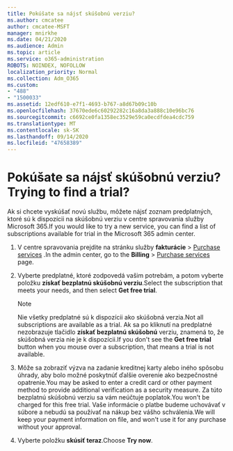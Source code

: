 ```yaml
---
title: Pokúšate sa nájsť skúšobnú verziu?
ms.author: cmcatee
author: cmcatee-MSFT
manager: mnirkhe
ms.date: 04/21/2020
ms.audience: Admin
ms.topic: article
ms.service: o365-administration
ROBOTS: NOINDEX, NOFOLLOW
localization_priority: Normal
ms.collection: Adm_O365
ms.custom:
- "488"
- "1500033"
ms.assetid: 12edf610-e7f1-4693-b767-a8d67b09c10b
ms.openlocfilehash: 37670ede6c60292282c16a8da3a888c10e96bc76
ms.sourcegitcommit: c6692ce0fa1358ec3529e59ca0ecdfdea4cdc759
ms.translationtype: MT
ms.contentlocale: sk-SK
ms.lasthandoff: 09/14/2020
ms.locfileid: "47658389"
---
```

# <a name="trying-to-find-a-trial"></a><span data-ttu-id="ca801-102">Pokúšate sa nájsť skúšobnú verziu?</span><span class="sxs-lookup"><span data-stu-id="ca801-102">Trying to find a trial?</span></span>

<span data-ttu-id="ca801-103">Ak si chcete vyskúšať novú službu, môžete nájsť zoznam predplatných, ktoré sú k dispozícii na skúšobnú verziu v centre spravovania služby Microsoft 365.</span><span class="sxs-lookup"><span data-stu-id="ca801-103">If you would like to try a new service, you can find a list of subscriptions available for trial in the Microsoft 365 admin center.</span></span>
  
1. <span data-ttu-id="ca801-104">V centre spravovania prejdite na stránku služby **fakturácie** \> [Purchase services](https://go.microsoft.com/fwlink/p/?linkid=868433) .</span><span class="sxs-lookup"><span data-stu-id="ca801-104">In the admin center, go to the **Billing** \> [Purchase services](https://go.microsoft.com/fwlink/p/?linkid=868433) page.</span></span>

2. <span data-ttu-id="ca801-105">Vyberte predplatné, ktoré zodpovedá vašim potrebám, a potom vyberte položku  **získať bezplatnú skúšobnú verziu**.</span><span class="sxs-lookup"><span data-stu-id="ca801-105">Select the subscription that meets your needs, and then select  **Get free trial**.</span></span>

    > [!NOTE]
    > <span data-ttu-id="ca801-106">Nie všetky predplatné sú k dispozícii ako skúšobná verzia.</span><span class="sxs-lookup"><span data-stu-id="ca801-106">Not all subscriptions are available as a trial.</span></span> <span data-ttu-id="ca801-107">Ak sa po kliknutí na predplatné nezobrazuje tlačidlo **získať bezplatnú skúšobnú** verziu, znamená to, že skúšobná verzia nie je k dispozícii.</span><span class="sxs-lookup"><span data-stu-id="ca801-107">If you don't see the **Get free trial** button when you mouse over a subscription, that means a trial is not available.</span></span>
  
3. <span data-ttu-id="ca801-108">Môže sa zobraziť výzva na zadanie kreditnej karty alebo iného spôsobu úhrady, aby bolo možné poskytnúť ďalšie overenie ako bezpečnostné opatrenie.</span><span class="sxs-lookup"><span data-stu-id="ca801-108">You may be asked to enter a credit card or other payment method to provide additional verification as a security measure.</span></span> <span data-ttu-id="ca801-109">Za túto bezplatnú skúšobnú verziu sa vám neúčtuje poplatok.</span><span class="sxs-lookup"><span data-stu-id="ca801-109">You won't be charged for this free trial.</span></span> <span data-ttu-id="ca801-110">Vaše informácie o platbe budeme uchovávať v súbore a nebudú sa používať na nákup bez vášho schválenia.</span><span class="sxs-lookup"><span data-stu-id="ca801-110">We will keep your payment information on file, and won't use it for any purchase without your approval.</span></span>

4. <span data-ttu-id="ca801-111">Vyberte položku **skúsiť teraz**.</span><span class="sxs-lookup"><span data-stu-id="ca801-111">Choose **Try now**.</span></span>